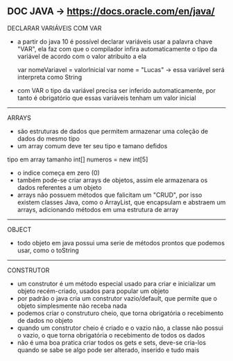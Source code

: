 DOC JAVA -> https://docs.oracle.com/en/java/
------------------------------------------------------------------------------------------------------------------------
DECLARAR VARIÁVEIS COM VAR
 
 - a partir do java 10 é possível declarar variáveis usar a palavra chave "VAR", ela faz com que o compilador infira
    automaticamente o tipo da variável de acordo com o valor atribuito a ela

    var nomeVariavel = valorInicial
    var nome = "Lucas" -> essa variável será interpreta como String

 - com VAR o tipo da variável precisa ser inferido automaticamente, por tanto é obrigatório que essas variáveis tenham
    um valor inicial
------------------------------------------------------------------------------------------------------------------------
 ARRAYS
 
 - são estruturas de dados que permitem armazenar uma coleção de dados do mesmo tipo
 - um array comum deve ter seu tipo e tamano defidos

  tipo em array          tamanho
    int[] numeros = new int[5]

 - o indice começa em zero (0)
 - também pode-se criar arrays de objetos, assim ele armazenara os dados referentes a um objeto
 - arrays não possuem métodos que falicitam um "CRUD", por isso existem classes Java, como o ArrayList, que encapsulam
    e abstraem um arrays, adicionando métodos em uma estrutura de array
------------------------------------------------------------------------------------------------------------------------
OBJECT

- todo objeto em java possui uma serie de métodos prontos que podemos usar, como o toString
------------------------------------------------------------------------------------------------------------------------
CONSTRUTOR

- um construtor é um método especial usado para criar e inicializar um objeto recém-criado, usados para popular um objeto
- por padrão o java cria um construtor vazio/default, que permite que o objeto simplesmente não receba nada
- podemos criar o construturo cheio, que torna obrigatória o recebimento de dados no objeto
- quando um construtor cheio é criado e o vazio não, a classe não possui o vazio, o que torna obrigatória o recebimento de todos os dados
- não é uma boa pratica criar todos os gets e sets, deve-se cria-los quando se sabe se algo pode ser alterado, inserido e tudo mais
